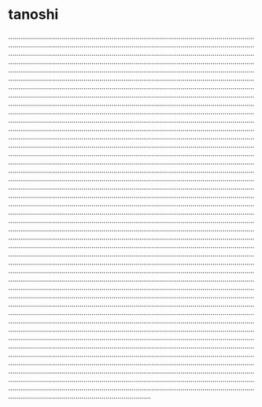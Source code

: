 # tanoshi
............................................................................................................................................................................................................................................................................................................................................................................................................................................................................................................................................................................................................................................................................................................................................................................................................................................................................................................................................................................................................................................................................................................................................................................................................................................................................................................................................................................................................................................................................................................................................................................................................................................................................................................................................................................................................................................................................................................................................................................................................................................................................................................................................................................................................................................................................................................................................................................................................................................................................................................................................................................................................................................................................................................................................................................................................................................................................................................................................................................................................................................................................................................................................................................................................................................................................................................................................................................................................................................................................................................................................................................................................................................................................................................................................................................................................................................................................................................................................................................................................................................................................................................................................................................................................................................................................................................................................................................................................................................................................................................................................................................................................................................................................................................................................................................................................................................................................................................................................................................................................................................................................................................................................................................................................................................................................................................................................................................................................................................................................................................................................................................................................................